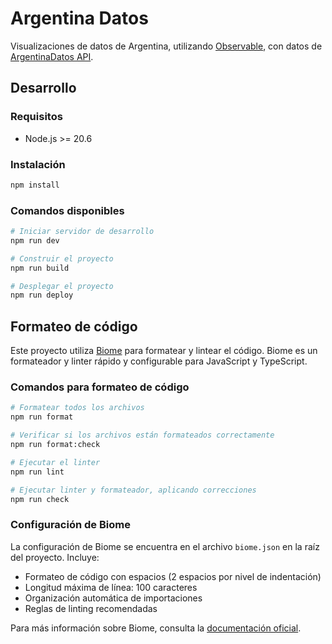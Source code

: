 # Argentina Datos

Visualizaciones de datos de Argentina, utilizando [Observable](https://observablehq.com/), con datos de [ArgentinaDatos API](https://argentinadatos.com/).

## Desarrollo

### Requisitos

- Node.js >= 20.6

### Instalación

```bash
npm install
```

### Comandos disponibles

```bash
# Iniciar servidor de desarrollo
npm run dev

# Construir el proyecto
npm run build

# Desplegar el proyecto
npm run deploy
```

## Formateo de código

Este proyecto utiliza [Biome](https://biomejs.dev/) para formatear y lintear el código. Biome es un formateador y linter rápido y configurable para JavaScript y TypeScript.

### Comandos para formateo de código

```bash
# Formatear todos los archivos
npm run format

# Verificar si los archivos están formateados correctamente
npm run format:check

# Ejecutar el linter
npm run lint

# Ejecutar linter y formateador, aplicando correcciones
npm run check
```

### Configuración de Biome

La configuración de Biome se encuentra en el archivo `biome.json` en la raíz del proyecto. Incluye:

- Formateo de código con espacios (2 espacios por nivel de indentación)
- Longitud máxima de línea: 100 caracteres
- Organización automática de importaciones
- Reglas de linting recomendadas

Para más información sobre Biome, consulta la [documentación oficial](https://biomejs.dev/).
